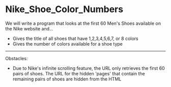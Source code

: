 # Nike_Shoe_Color_Numbers

We will write a program that looks at the first 60 Men's Shoes available on the Nike website and...
* Gives the title of all shoes that have 1,2,3,4,5,6,7, or 8 colors
* Gives the number of colors available for a shoe type
******
Obstacles:
* Due to Nike's infinite scrolling feature, the URL only retrieves the first 60 pairs of shoes. The URL for the hidden 'pages' that contain the remaining pairs of shoes are hidden from the HTML
